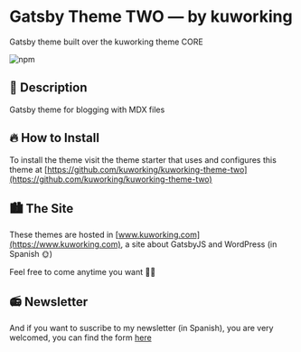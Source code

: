 # Gatsby Theme TWO — by kuworking

Gatsby theme built over the kuworking theme CORE

![npm](https://img.shields.io/npm/v/gatsby-theme-kuworking-two?style=flat-square)

## 📝 Description

Gatsby theme for blogging with MDX files

## 🔥 How to Install

To install the theme visit the theme starter that uses and configures this theme at [https://github.com/kuworking/kuworking-theme-two](https://github.com/kuworking/kuworking-theme-two)

## 🏙 The Site

These themes are hosted in [www.kuworking.com](https://www.kuworking.com), a site about GatsbyJS and WordPress (in Spanish 🌞)

Feel free to come anytime you want 🙋‍♂️

## 📻 Newsletter

And if you want to suscribe to my newsletter (in Spanish), you are very welcomed, you can find the form [here](https://www.kuworking.com/list)